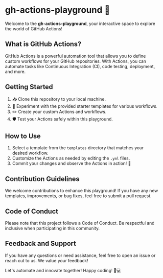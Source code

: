 # gh-actions-playground 🚀

Welcome to the **gh-actions-playground**, your interactive space to explore the world of GitHub Actions!

## What is GitHub Actions?

GitHub Actions is a powerful automation tool that allows you to define custom workflows for your GitHub repositories. With Actions, you can automate tasks like Continuous Integration (CI), code testing, deployment, and more.

## Getting Started

1. 📥 Clone this repository to your local machine.
2. 🧪 Experiment with the provided starter templates for various workflows.
3. ✏️ Create your custom Actions and workflows.
4. 🛡️ Test your Actions safely within this playground.

## How to Use

1. Select a template from the `templates` directory that matches your desired workflow.
2. Customize the Actions as needed by editing the `.yml` files.
3. Commit your changes and observe the Actions in action! 🚀

## Contribution Guidelines

We welcome contributions to enhance this playground! If you have any new templates, improvements, or bug fixes, feel free to submit a pull request.

## Code of Conduct

Please note that this project follows a Code of Conduct. Be respectful and inclusive when participating in this community.

## Feedback and Support

If you have any questions or need assistance, feel free to open an issue or reach out to us. We value your feedback!

Let's automate and innovate together! Happy coding! 🎉💻
